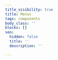 ```yaml
---
title_visibility: true
title: Menus
tags: components
body_class: ''
blocks: []
seo:
  hidden: false
  title: ''
  description: ''

---
```

